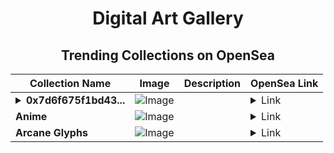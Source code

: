 <div align="center">

# Digital Art Gallery

## Trending Collections on OpenSea

| Collection Name                       | Image                                                                                     | Description                       | OpenSea Link                                                                                          |
|---------------------------------------|-------------------------------------------------------------------------------------------|-----------------------------------|--------------------------------------------------------------------------------------------------------|
| **<details><summary>0x7d6f675f1bd43...</summary>0x7d6f675f1bd437eb8222fd9342666fdd3ee1f2b5</details>** | ![Image](https://i.seadn.io/s/raw/files/0120dbe70465f91ae019e541cba50a56.jpg?w=500&auto=format?w=200&auto=format) |  | <details><summary>Link</summary>[0x7d6f675f1bd437eb8222fd9342666fdd3ee1f2b5](https://opensea.io/collection/0x7d6f675f1bd437eb8222fd9342666fdd3ee1f2b5)</details> |
| **Anime** | ![Image](https://i.seadn.io/s/raw/files/2f7d14c5d7edfaff739be6f4b3c1219e.png?w=500&auto=format?w=200&auto=format) |  | <details><summary>Link</summary>[Anime](https://opensea.io/collection/anime-1093)</details> |
| **Arcane Glyphs** | ![Image](https://i.seadn.io/s/raw/files/32f7616b07336e0b002ce1f919cd2e66.png?w=500&auto=format?w=200&auto=format) |  | <details><summary>Link</summary>[Arcane Glyphs](https://opensea.io/collection/arcane-glyphs)</details> |

</div>
